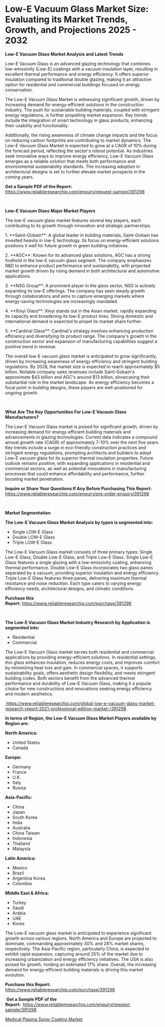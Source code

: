 <p><h1>Low-E Vacuum Glass Market Size: Evaluating its Market Trends, Growth, and Projections 2025 - 2032</h1></p><p><strong>Low-E Vacuum Glass Market Analysis and Latest Trends</strong></p>
<p><p>Low-E Vacuum Glass is an advanced glazing technology that combines low-emissivity (Low-E) coatings with a vacuum insulation layer, resulting in excellent thermal performance and energy efficiency. It offers superior insulation compared to traditional double glazing, making it an attractive option for residential and commercial buildings focused on energy conservation. </p><p>The Low-E Vacuum Glass Market is witnessing significant growth, driven by increasing demand for energy-efficient solutions in the construction industry. The push for sustainable building materials, coupled with stringent energy regulations, is further propelling market expansion. Key trends include the integration of smart technology in glass products, enhancing their usability and functionality. </p><p>Additionally, the rising awareness of climate change impacts and the focus on reducing carbon footprints are contributing to market dynamics. The Low-E Vacuum Glass Market is expected to grow at a CAGR of 10% during the forecast period, reflecting the sector's robust potential. As industries seek innovative ways to improve energy efficiency, Low-E Vacuum Glass emerges as a reliable solution that meets both performance and environmental sustainability standards. The increasing adoption in architectural designs is set to further elevate market prospects in the coming years.</p></p>
<p><strong>Get a Sample PDF of the Report:&nbsp;</strong> <a href="https://www.reliableresearchiq.com/enquiry/request-sample/391298?utm_campaign=3202&utm_medium=2&utm_source=Github&utm_content=ia&utm_term=29032025&utm_id=low-e-vacuum-glass">https://www.reliableresearchiq.com/enquiry/request-sample/391298</a></p>
<p>&nbsp;</p>
<p><strong>Low-E Vacuum Glass Major Market Players</strong></p>
<p><p>The low-E vacuum glass market features several key players, each contributing to its growth through innovation and strategic partnerships. </p><p>1. **Saint-Gobain**: A global leader in building materials, Saint-Gobain has invested heavily in low-E technology. Its focus on energy-efficient solutions positions it well for future growth in green building initiatives. </p><p>2. **AGC**: Known for its advanced glass solutions, AGC has a strong foothold in the low-E vacuum glass segment. The company emphasizes R&D to enhance product performance and sustainability, with projected market growth driven by rising demand in both architectural and automotive applications.</p><p>3. **NSG Group**: A prominent player in the glass sector, NSG is actively expanding its low-E offerings. The company has seen steady growth through collaborations and aims to capture emerging markets where energy-saving technologies are increasingly mandated.</p><p>4. **Xinyi Glass**: Xinyi stands out in the Asian market, rapidly expanding its capacity and broadening its low-E product lines. Strong domestic and international demand is expected to propel its market share further.</p><p>5. **Cardinal Glass**: Cardinal's strategy involves enhancing production efficiency and diversifying its product range. The company's growth in the construction sector and expansion of manufacturing capabilities suggest a positive trend in revenue.</p><p>The overall low-E vacuum glass market is anticipated to grow significantly, driven by increasing awareness of energy efficiency and stringent building regulations. By 2028, the market size is expected to reach approximately $5 billion. Notable company sales revenues include Saint-Gobain's approximate $43 billion and AGC's around $13 billion, showcasing their substantial role in the market landscape. As energy efficiency becomes a focal point in building designs, these players are well-positioned for ongoing growth.</p></p>
<p>&nbsp;</p>
<p><strong>What Are The Key Opportunities For Low-E Vacuum Glass Manufacturers?</strong></p>
<p><p>The Low-E Vacuum Glass market is poised for significant growth, driven by increasing demand for energy-efficient building materials and advancements in glazing technologies. Current data indicates a compound annual growth rate (CAGR) of approximately 7-10% over the next five years. Key trends include a surge in eco-friendly construction practices and stringent energy regulations, prompting architects and builders to adopt Low-E vacuum glass for its superior thermal insulation properties. Future outlook remains positive, with expanding applications in residential and commercial sectors, as well as potential innovations in manufacturing processes that could enhance affordability and performance, further boosting market penetration.</p></p>
<p><strong>Inquire or Share Your Questions If Any Before Purchasing This Report:</strong> <a href="https://www.reliableresearchiq.com/enquiry/pre-order-enquiry/391298?utm_campaign=3202&utm_medium=2&utm_source=Github&utm_content=ia&utm_term=29032025&utm_id=low-e-vacuum-glass">https://www.reliableresearchiq.com/enquiry/pre-order-enquiry/391298</a></p>
<p>&nbsp;</p>
<p><strong>Market Segmentation</strong></p>
<p><strong>The Low-E Vacuum Glass Market Analysis by types is segmented into:</strong></p>
<p><ul><li>Single LOW-E Glass</li><li>Double LOW-E Glass</li><li>Triple LOW-E Glass</li></ul></p>
<p><p>The Low-E Vacuum Glass market consists of three primary types: Single Low-E Glass, Double Low-E Glass, and Triple Low-E Glass. Single Low-E Glass features a single glazing with a low-emissivity coating, enhancing thermal performance. Double Low-E Glass incorporates two glass panes separated by a vacuum, providing superior insulation and energy efficiency. Triple Low-E Glass features three panes, delivering maximum thermal resistance and noise reduction. Each type caters to varying energy efficiency needs, architectural designs, and climatic conditions.</p></p>
<p><strong>Purchase this Report:&nbsp;</strong><a href="https://www.reliableresearchiq.com/purchase/391298?utm_campaign=3202&utm_medium=2&utm_source=Github&utm_content=ia&utm_term=29032025&utm_id=low-e-vacuum-glass">https://www.reliableresearchiq.com/purchase/391298</a></p>
<p>&nbsp;</p>
<p><strong>The Low-E Vacuum Glass Market Industry Research by Application is segmented into:</strong></p>
<p><ul><li>Residential</li><li>Commercial</li></ul></p>
<p><p>The Low-E Vacuum Glass market serves both residential and commercial applications by providing energy-efficient solutions. In residential settings, this glass enhances insulation, reduces energy costs, and improves comfort by minimizing heat loss and gain. In commercial spaces, it supports sustainability goals, offers aesthetic design flexibility, and meets stringent building codes. Both sectors benefit from the advanced thermal performance and durability of Low-E Vacuum Glass, making it a popular choice for new constructions and renovations seeking energy efficiency and modern aesthetics.</p></p>
<p><a href="https://www.reliableresearchiq.com/global-low-e-vacuum-glass-market-research-report-2021-professional-edition-market-r391298?utm_campaign=3202&utm_medium=2&utm_source=Github&utm_content=ia&utm_term=29032025&utm_id=low-e-vacuum-glass">&nbsp;https://www.reliableresearchiq.com/global-low-e-vacuum-glass-market-research-report-2021-professional-edition-market-r391298</a></p>
<p><strong>In terms of Region, the Low-E Vacuum Glass Market Players available by Region are:</strong></p>
<p>
    <p> <strong> North America: </strong>
        <ul>
            <li>United States</li>
            <li>Canada</li>
        </ul>
        </p> 
    <p> <strong> Europe: </strong>
        <ul>
            <li>Germany</li>
            <li>France</li>
            <li>U.K.</li>
            <li>Italy</li>
            <li>Russia</li>
        </ul>
        </p> 
    <p> <strong> Asia-Pacific: </strong>
        <ul>
            <li>China</li>
            <li>Japan</li>
            <li>South Korea</li>
            <li>India</li>
            <li>Australia</li>
            <li>China Taiwan</li>
            <li>Indonesia</li>
            <li>Thailand</li>
            <li>Malaysia</li>
        </ul>
        </p> 
    <p> <strong> Latin America: </strong>
        <ul>
            <li>Mexico</li>
            <li>Brazil</li>
            <li>Argentina Korea</li>
            <li>Colombia</li>
        </ul>
        </p> 
    <p> <strong> Middle East & Africa: </strong>
        <ul>
            <li>Turkey</li>
            <li>Saudi</li>
            <li>Arabia</li>
            <li>UAE</li>
            <li>Korea</li>
        </ul>
    </p>
    </p>
<p><p>The Low-E vacuum glass market is anticipated to experience significant growth across various regions. North America and Europe are projected to dominate, commanding approximately 30% and 28% market shares, respectively. The Asia-Pacific region, particularly China, is expected to exhibit rapid expansion, capturing around 25% of the market due to increasing urbanization and energy efficiency initiatives. The USA is also poised for growth, holding an estimated 17% share. Overall, the increasing demand for energy-efficient building materials is driving this market evolution.</p></p>
<p><strong>Purchase this Report: </strong><a href="https://www.reliableresearchiq.com/purchase/391298?utm_campaign=3202&utm_medium=2&utm_source=Github&utm_content=ia&utm_term=29032025&utm_id=low-e-vacuum-glass">https://www.reliableresearchiq.com/purchase/391298</a></p>
<p>&nbsp;<strong>Get a Sample PDF of the Report:&nbsp;&nbsp;</strong><a href="https://www.reliableresearchiq.com/enquiry/request-sample/391298?utm_campaign=3202&utm_medium=2&utm_source=Github&utm_content=ia&utm_term=29032025&utm_id=low-e-vacuum-glass">https://www.reliableresearchiq.com/enquiry/request-sample/391298</a></p>
<p><strong></strong></p>
<p><p><a href="https://github.com/usraceby/Market-Research-Report-List-1/blob/main/medical-plasma-spray-coating-market.md?utm_campaign=3202&utm_medium=2&utm_source=Github&utm_content=ia&utm_term=29032025&utm_id=low-e-vacuum-glass">Medical Plasma Spray Coating Market</a></p></p>